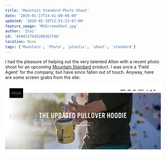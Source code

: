 ```yaml
---
title: 'Mountain Standard Photo Shoot'
date: '2019-01-17T14:41:00-08:00'
updated: '2020-05-18T12:51:23-07:00'
feature_image: 'MSScreenShot.jpg'
author: 'Itai'
id: '4444227545288262746'
location: None
tags: ['Mountain', 'Photo', 'plastic', 'shoot', 'standard']
---
```

I had the pleasure of helping out the very talented Alton with a recent photo shoot for an upcoming [Mountain Standard](/images/) product. I was once a 'Field Agent' for the company, but have since fallen out of touch. Anyway, here are some screen grabs from the site:

![my hands](/images/MSScreenShot.jpg)
